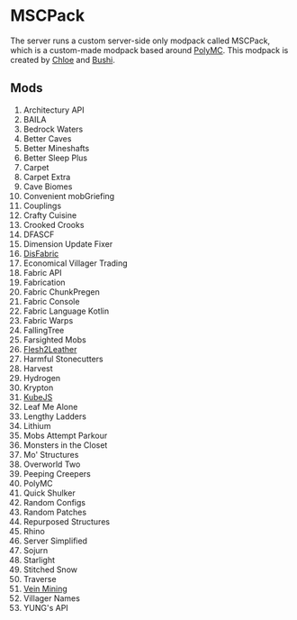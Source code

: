 # MSCPack

The server runs a custom server-side only modpack called MSCPack, which is a custom-made modpack based around [PolyMC](https://github.com/TheEpicBlock/PolyMc). This modpack is created by [Chloe]("@Chloe#7069") and [Bushi]("@bushtail#0420").

## Mods

1. Architectury API
2. BAILA
3. Bedrock Waters
4. Better Caves
5. Better Mineshafts
6. Better Sleep Plus
7. Carpet
8. Carpet Extra
9. Cave Biomes
10. Convenient mobGriefing
11. Couplings
12. Crafty Cuisine
13. Crooked Crooks
14. DFASCF
15. Dimension Update Fixer
16. [DisFabric](https://www.mscraft.org/wiki/mods/disfabric)
17. Economical Villager Trading
18. Fabric API
19. Fabrication
20. Fabric ChunkPregen
21. Fabric Console
22. Fabric Language Kotlin
23. Fabric Warps
24. FallingTree
25. Farsighted Mobs
26. [Flesh2Leather](https://www.mscraft.org/wiki/mods/flesh2leather)
27. Harmful Stonecutters
28. Harvest
29. Hydrogen
30. Krypton
31. [KubeJS](https://www.mscraft.org/wiki/mods/kubejs)
32. Leaf Me Alone
33. Lengthy Ladders
34. Lithium
35. Mobs Attempt Parkour
36. Monsters in the Closet
37. Mo' Structures
38. Overworld Two
39. Peeping Creepers
40. PolyMC
41. Quick Shulker
42. Random Configs
43. Random Patches
44. Repurposed Structures
45. Rhino
46. Server Simplified
47. Sojurn
48. Starlight
49. Stitched Snow
50. Traverse
51. [Vein Mining](https://www.mscraft.org/wiki/mods/veinmining)
52. Villager Names
53. YUNG's API
